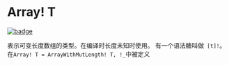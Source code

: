 # Array! T

[![badge](https://img.shields.io/endpoint.svg?url=https%3A%2F%2Fgezf7g7pd5.execute-api.ap-northeast-1.amazonaws.com%2Fdefault%2Fsource_up_to_date%3Fowner%3Derg-lang%26repos%3Derg%26ref%3Dmain%26path%3Ddoc/EN/API/types/classes/Array!(T).md%26commit_hash%3Dd15cbbf7b33df0f78a575cff9679d84c36ea3ab1)](https://gezf7g7pd5.execute-api.ap-northeast-1.amazonaws.com/default/source_up_to_date?owner=erg-lang&repos=erg&ref=main&path=doc/EN/API/types/classes/Array!(T).md&commit_hash=d15cbbf7b33df0f78a575cff9679d84c36ea3ab1)

表示可变长度数组的类型。在编译时长度未知时使用。 有一个语法糖叫做` [t]!`。在`Array! T = ArrayWithMutLength! T, !_`中被定义